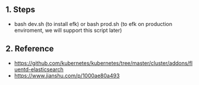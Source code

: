 
## 1. Steps

-  bash dev.sh (to install efk) or bash prod.sh (to efk on production enviroment, we will support this script later)

## 2. Reference

- https://github.com/kubernetes/kubernetes/tree/master/cluster/addons/fluentd-elasticsearch
- https://www.jianshu.com/p/1000ae80a493
